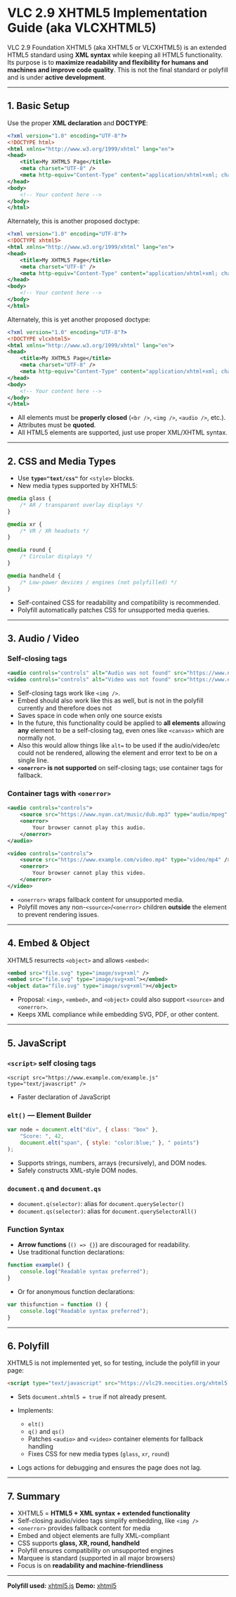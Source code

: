# VLC 2.9 XHTML5 Implementation Guide (aka VLCXHTML5)

VLC 2.9 Foundation XHTML5 (aka XHTML5 or VLCXHTML5) is an extended HTML5 standard using **XML syntax** while keeping all HTML5 functionality. Its purpose is to **maximize readability and flexibility for humans and machines and improve code quality**. This is not the final standard or polyfill and is under **active development**.

---

## 1. Basic Setup

Use the proper **XML declaration** and **DOCTYPE**:

```xml
<?xml version="1.0" encoding="UTF-8"?>
<!DOCTYPE html>
<html xmlns="http://www.w3.org/1999/xhtml" lang="en">
<head>
    <title>My XHTML5 Page</title>
    <meta charset="UTF-8" />
    <meta http-equiv="Content-Type" content="application/xhtml+xml; charset=UTF-8" />
</head>
<body>
    <!-- Your content here -->
</body>
</html>
```
Alternately, this is another proposed doctype:

```xml
<?xml version="1.0" encoding="UTF-8"?>
<!DOCTYPE xhtml5>
<html xmlns="http://www.w3.org/1999/xhtml" lang="en">
<head>
    <title>My XHTML5 Page</title>
    <meta charset="UTF-8" />
    <meta http-equiv="Content-Type" content="application/xhtml+xml; charset=UTF-8" />
</head>
<body>
    <!-- Your content here -->
</body>
</html>
```
Alternately, this is yet another proposed doctype:

```xml
<?xml version="1.0" encoding="UTF-8"?>
<!DOCTYPE vlcxhtml5>
<html xmlns="http://www.w3.org/1999/xhtml" lang="en">
<head>
    <title>My XHTML5 Page</title>
    <meta charset="UTF-8" />
    <meta http-equiv="Content-Type" content="application/xhtml+xml; charset=UTF-8" />
</head>
<body>
    <!-- Your content here -->
</body>
</html>
```

* All elements must be **properly closed** (`<br />`, `<img />`, `<audio />`, etc.).
* Attributes must be **quoted**.
* All HTML5 elements are supported, just use proper XML/XHTML syntax.

---

## 2. CSS and Media Types

* Use **`type="text/css"`** for `<style>` blocks.
* New media types supported by XHTML5:

```css
@media glass {
    /* AR / transparent overlay displays */
}

@media xr {
    /* VR / XR headsets */
}

@media round {
    /* Circular displays */
}

@media handheld {
    /* Low-power devices / engines (not polyfilled) */
}
```

* Self-contained CSS for readability and compatibility is recommended.
* Polyfill automatically patches CSS for unsupported media queries.

---

## 3. Audio / Video

### Self-closing tags

```xml
<audio controls="controls" alt="Audio was not found" src="https://www.nyan.cat/music/dub.mp3" />
<video controls="controls" alt="Video was not found" src="https://www.example.com/video.mp4" />
```

* Self-closing tags work like `<img />`.
* Embed should also work like this as well, but is not in the polyfill currently and therefore does not
* Saves space in code when only one source exists
* In the future, this functionality could be applied to **all elements** allowing **any** element to be a self-closing tag, even ones like `<canvas>` which are normally not.
* Also this would allow things like `alt=` to be used if the audio/video/etc could not be rendered, allowing the element and error text to be on a single line.
* **`<onerror>` is not supported** on self-closing tags; use container tags for fallback.

### Container tags with `<onerror>`

```xml
<audio controls="controls">
    <source src="https://www.nyan.cat/music/dub.mp3" type="audio/mpeg" />
    <onerror>
        Your browser cannot play this audio.
    </onerror>
</audio>

<video controls="controls">
    <source src="https://www.example.com/video.mp4" type="video/mp4" />
    <onerror>
        Your browser cannot play this video.
    </onerror>
</video>
```

* `<onerror>` wraps fallback content for unsupported media.
* Polyfill moves any non-`<source>`/`<onerror>` children **outside** the element to prevent rendering issues.

---

## 4. Embed & Object

XHTML5 resurrects `<object>` and allows `<embed>`:

```xml
<embed src="file.svg" type="image/svg+xml" />
<embed src="file.svg" type="image/svg+xml"></embed>
<object data="file.svg" type="image/svg+xml"></object>
```

* Proposal: `<img>`, `<embed>`, and `<object>` could also support `<source>` and `<onerror>`.
* Keeps XML compliance while embedding SVG, PDF, or other content.

---

## 5. JavaScript
### `<script>` self closing tags
```
<script src="https://www.example.com/example.js" type="text/javascript" />
```

* Faster declaration of JavaScript 

### `elt()` — Element Builder

```javascript
var node = document.elt("div", { class: "box" },
    "Score: ", 42,
    document.elt("span", { style: "color:blue;" }, " points")
);
```

* Supports strings, numbers, arrays (recursively), and DOM nodes.
* Safely constructs XML-style DOM nodes.

### `document.q` and `document.qs`

* `document.q(selector)`: alias for `document.querySelector()`
* `document.qs(selector)`: alias for `document.querySelectorAll()`

### Function Syntax

* **Arrow functions** (`() => {}`) are discouraged for readability.
* Use traditional function declarations:

```javascript
function example() {
    console.log("Readable syntax preferred");
}
```
* Or for anonymous function declarations:

```javascript
var thisfunction = function () {
    console.log("Readable syntax preferred");
}
```

---

## 6. Polyfill

XHTML5 is not implemented yet, so for testing, include the polyfill in your page:

```html
<script type="text/javascript" src="https://vlc29.neocities.org/xhtml5.js"></script>
```

* Sets `document.xhtml5 = true` if not already present.
* Implements:

  * `elt()`
  * `q()` and `qs()`
  * Patches `<audio>` and `<video>` container elements for fallback handling
  * Fixes CSS for new media types (`glass`, `xr`, `round`)
* Logs actions for debugging and ensures the page does not lag.

---

## 7. Summary

* XHTML5 = **HTML5 + XML syntax + extended functionality**
* Self-closing audio/video tags simplify embedding, like `<img />`
* `<onerror>` provides fallback content for media
* Embed and object elements are fully XML-compliant
* CSS supports **glass, XR, round, handheld**
* Polyfill ensures compatibility on unsupported engines
* Marquee is standard (supported in all major browsers)
* Focus is on **readability and machine-friendliness**

---

**Polyfill used:** [xhtml5.js](https://vlc29.neocities.org/xhtml5.js)
**Demo:** [xhtml5](https://vlc29.neocities.org/xhtml5)
